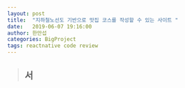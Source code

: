 ```yaml
---
layout: post
title:  "지하철노선도 기반으로 맛집 코스를 작성할 수 있는 사이트 "
date:   2019-06-07 19:16:00
author: 한만섭
categories: BigProject
tags: reactnative code review
---
```


> ## 서
